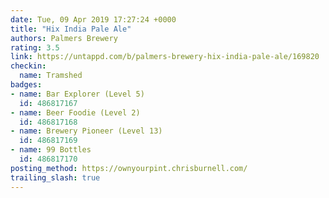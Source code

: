 ```yaml
---
date: Tue, 09 Apr 2019 17:27:24 +0000
title: "Hix India Pale Ale"
authors: Palmers Brewery
rating: 3.5
link: https://untappd.com/b/palmers-brewery-hix-india-pale-ale/169820
checkin:
  name: Tramshed
badges:
- name: Bar Explorer (Level 5)
  id: 486817167
- name: Beer Foodie (Level 2)
  id: 486817168
- name: Brewery Pioneer (Level 13)
  id: 486817169
- name: 99 Bottles
  id: 486817170
posting_method: https://ownyourpint.chrisburnell.com/
trailing_slash: true
---
```


